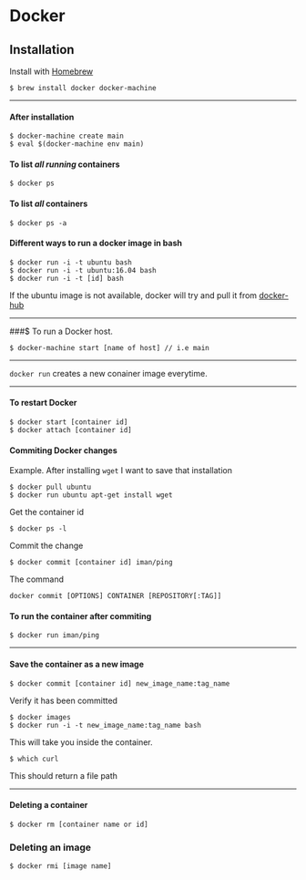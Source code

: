 # Docker

## Installation
Install with [Homebrew](https://brew.sh/)
```
$ brew install docker docker-machine
```
--- 
#### After installation
```
$ docker-machine create main
$ eval $(docker-machine env main)
```
#### To list **_all running_** containers
```
$ docker ps
```
#### To list **_all_** containers
```
$ docker ps -a
```

#### Different ways to run a docker image in bash
```
$ docker run -i -t ubuntu bash
$ docker run -i -t ubuntu:16.04 bash
$ docker run -i -t [id] bash
```
If the ubuntu image is not available, docker will try and pull it from [docker-hub](https://hub.docker.com/)

---

###$ To run a Docker host.
```
$ docker-machine start [name of host] // i.e main
```
---
`docker run` creates a new conainer image everytime.

---

#### To restart Docker
```
$ docker start [container id]
$ docker attach [container id]
```

#### Commiting Docker changes
Example. After installing `wget` I want to save that installation
```
$ docker pull ubuntu
$ docker run ubuntu apt-get install wget
```
Get the container id
```
$ docker ps -l
```
Commit the change
```
$ docker commit [container id] iman/ping
```
The command
```
docker commit [OPTIONS] CONTAINER [REPOSITORY[:TAG]]
```
#### To run the container after commiting
```
$ docker run iman/ping
```
---
#### Save the container as a new image
```
$ docker commit [container id] new_image_name:tag_name
```
Verify it has been committed
```
$ docker images
$ docker run -i -t new_image_name:tag_name bash
```
This will take you inside the container.
```
$ which curl
```
This should return a file path

---
#### Deleting a container
```
$ docker rm [container name or id]
```
### Deleting an image
```
$ docker rmi [image name]
```



